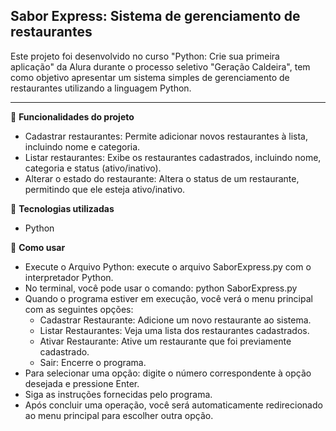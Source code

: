 
**Sabor Express: Sistema de gerenciamento de restaurantes** 
---

Este projeto foi desenvolvido no curso "Python: Crie sua primeira aplicação" da Alura durante o processo seletivo "Geração Caldeira", tem como objetivo apresentar um sistema simples de gerenciamento de restaurantes utilizando a linguagem Python.

---

🔨 **Funcionalidades do projeto**
- Cadastrar restaurantes: Permite adicionar novos restaurantes à lista, incluindo nome e categoria.
- Listar restaurantes: Exibe os restaurantes cadastrados, incluindo nome, categoria e status (ativo/inativo).
- Alterar o estado do restaurante: Altera o status de um restaurante, permitindo que ele esteja ativo/inativo.

🚀 **Tecnologias utilizadas**
- Python

 🎯 **Como usar**
- Execute o Arquivo Python: execute o arquivo SaborExpress.py com o interpretador Python.
- No terminal, você pode usar o comando: python SaborExpress.py
- Quando o programa estiver em execução, você verá o menu principal com as seguintes opções:
   - Cadastrar Restaurante: Adicione um novo restaurante ao sistema.
   - Listar Restaurantes: Veja uma lista dos restaurantes cadastrados.
   - Ativar Restaurante: Ative um restaurante que foi previamente cadastrado.
   - Sair: Encerre o programa.
- Para selecionar uma opção: digite o número correspondente à opção desejada e pressione Enter.
- Siga as instruções fornecidas pelo programa. 
- Após concluir uma operação, você será automaticamente redirecionado ao menu principal para escolher outra opção.
